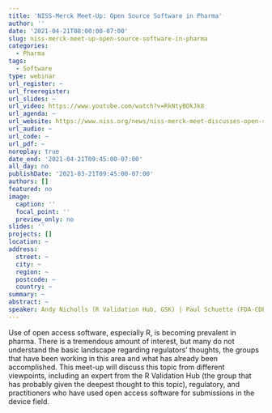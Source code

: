 ```yaml
---
title: 'NISS-Merck Meet-Up: Open Source Software in Pharma'
author: ''
date: '2021-04-21T08:00:00-07:00'
slug: niss-merck-meet-up-open-source-software-in-pharma
categories:
  - Pharma
tags:
  - Software
type: webinar
url_register: ~
url_freeregister: 
url_slides: ~
url_video: https://www.youtube.com/watch?v=RkNtyBOkJk8
url_agenda: ~
url_website: https://www.niss.org/news/niss-merck-meet-discusses-open-source-software-pharma
url_audio: ~
url_code: ~
url_pdf: ~
noreplay: true
date_end: '2021-04-21T09:45:00-07:00'
all_day: no
publishDate: '2021-03-21T09:45:00-07:00'
authors: []
featured: no
image:
  caption: ''
  focal_point: ''
  preview_only: no
slides: ''
projects: []
location: ~
address:
  street: ~
  city: ~
  region: ~
  postcode: ~
  country: ~
summary: ~
abstract: ~
speaker: Andy Nicholls (R Validation Hub, GSK) | Paul Schuette (FDA-CDER) | Ted Lystig (Medtronic) | Tarek Haddad (Medtronic)
---
```

<!--more-->  
Use of open access software, especially R,  is becoming prevalent in pharma. There is a tremendous amount of interest, but many do not understand the basic landscape regarding regulators’ thoughts, the groups that have been working in this area and what has already been accomplished.  This meet-up will discuss this topic from different viewpoints, including an expert from the R Validation Hub (the group that has probably given the deepest thought to this topic), regulatory, and practitioners who have used open access software for submissions in the device field. 